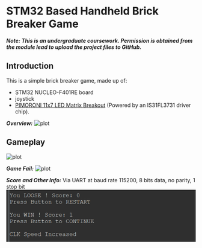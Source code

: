# STM32 Based Handheld Brick Breaker Game
***Note: This is an undergraduate coursework. Permission is obtained from the module lead to upload the project files to GitHub.***

## Introduction
This is a simple brick breaker game, made up of:
- STM32 NUCLEO-F401RE board
- joystick
- [PIMORONI 11x7 LED Matrix Breakout](https://shop.pimoroni.com/products/11x7-led-matrix-breakout?variant=21791690752083) (Powered by an IS31FL3731 driver chip).

***Overview:***
![plot](./Images/Overall.jpg)

## Gameplay
![plot](./Images/gameplay.gif)

***Game Fail:***
![plot](./Images/fail.gif)

***Score and Other Info:***
Via UART at baud rate 115200, 8 bits data, no parity, 1 stop bit
![plot](./Images/SystemInfo.png)